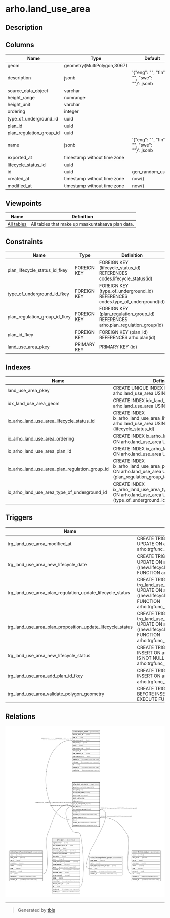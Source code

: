 # arho.land_use_area

## Description

## Columns

| Name | Type | Default | Nullable | Children | Parents | Comment |
| ---- | ---- | ------- | -------- | -------- | ------- | ------- |
| geom | geometry(MultiPolygon,3067) |  | false |  |  |  |
| description | jsonb | '{"eng": "", "fin": "", "swe": ""}'::jsonb | false |  |  |  |
| source_data_object | varchar |  | true |  |  |  |
| height_range | numrange |  | true |  |  |  |
| height_unit | varchar |  | true |  |  |  |
| ordering | integer |  | true |  |  |  |
| type_of_underground_id | uuid |  | false |  | [codes.type_of_underground](codes.type_of_underground.md) |  |
| plan_id | uuid |  | true |  | [arho.plan](arho.plan.md) |  |
| plan_regulation_group_id | uuid |  | false |  | [arho.plan_regulation_group](arho.plan_regulation_group.md) |  |
| name | jsonb | '{"eng": "", "fin": "", "swe": ""}'::jsonb | false |  |  |  |
| exported_at | timestamp without time zone |  | true |  |  |  |
| lifecycle_status_id | uuid |  | false |  | [codes.lifecycle_status](codes.lifecycle_status.md) |  |
| id | uuid | gen_random_uuid() | false | [arho.lifecycle_date](arho.lifecycle_date.md) |  |  |
| created_at | timestamp without time zone | now() | false |  |  |  |
| modified_at | timestamp without time zone | now() | false |  |  |  |

## Viewpoints

| Name | Definition |
| ---- | ---------- |
| [All tables](viewpoint-0.md) | All tables that make up maakuntakaava plan data. |

## Constraints

| Name | Type | Definition |
| ---- | ---- | ---------- |
| plan_lifecycle_status_id_fkey | FOREIGN KEY | FOREIGN KEY (lifecycle_status_id) REFERENCES codes.lifecycle_status(id) |
| type_of_underground_id_fkey | FOREIGN KEY | FOREIGN KEY (type_of_underground_id) REFERENCES codes.type_of_underground(id) |
| plan_regulation_group_id_fkey | FOREIGN KEY | FOREIGN KEY (plan_regulation_group_id) REFERENCES arho.plan_regulation_group(id) |
| plan_id_fkey | FOREIGN KEY | FOREIGN KEY (plan_id) REFERENCES arho.plan(id) |
| land_use_area_pkey | PRIMARY KEY | PRIMARY KEY (id) |

## Indexes

| Name | Definition |
| ---- | ---------- |
| land_use_area_pkey | CREATE UNIQUE INDEX land_use_area_pkey ON arho.land_use_area USING btree (id) |
| idx_land_use_area_geom | CREATE INDEX idx_land_use_area_geom ON arho.land_use_area USING gist (geom) |
| ix_arho_land_use_area_lifecycle_status_id | CREATE INDEX ix_arho_land_use_area_lifecycle_status_id ON arho.land_use_area USING btree (lifecycle_status_id) |
| ix_arho_land_use_area_ordering | CREATE INDEX ix_arho_land_use_area_ordering ON arho.land_use_area USING btree (ordering) |
| ix_arho_land_use_area_plan_id | CREATE INDEX ix_arho_land_use_area_plan_id ON arho.land_use_area USING btree (plan_id) |
| ix_arho_land_use_area_plan_regulation_group_id | CREATE INDEX ix_arho_land_use_area_plan_regulation_group_id ON arho.land_use_area USING btree (plan_regulation_group_id) |
| ix_arho_land_use_area_type_of_underground_id | CREATE INDEX ix_arho_land_use_area_type_of_underground_id ON arho.land_use_area USING btree (type_of_underground_id) |

## Triggers

| Name | Definition |
| ---- | ---------- |
| trg_land_use_area_modified_at | CREATE TRIGGER trg_land_use_area_modified_at BEFORE INSERT OR UPDATE ON arho.land_use_area FOR EACH ROW EXECUTE FUNCTION arho.trgfunc_modified_at() |
| trg_land_use_area_new_lifecycle_date | CREATE TRIGGER trg_land_use_area_new_lifecycle_date BEFORE UPDATE ON arho.land_use_area FOR EACH ROW WHEN ((new.lifecycle_status_id <> old.lifecycle_status_id)) EXECUTE FUNCTION arho.trgfunc_land_use_area_new_lifecycle_date() |
| trg_land_use_area_plan_regulation_update_lifecycle_status | CREATE TRIGGER trg_land_use_area_plan_regulation_update_lifecycle_status BEFORE UPDATE ON arho.land_use_area FOR EACH ROW WHEN ((new.lifecycle_status_id <> old.lifecycle_status_id)) EXECUTE FUNCTION arho.trgfunc_land_use_area_plan_regulation_update_lifecycle_status() |
| trg_land_use_area_plan_proposition_update_lifecycle_status | CREATE TRIGGER trg_land_use_area_plan_proposition_update_lifecycle_status BEFORE UPDATE ON arho.land_use_area FOR EACH ROW WHEN ((new.lifecycle_status_id <> old.lifecycle_status_id)) EXECUTE FUNCTION arho.trgfunc_land_use_area_plan_proposition_update_lifecycle_status() |
| trg_land_use_area_new_lifecycle_status | CREATE TRIGGER trg_land_use_area_new_lifecycle_status BEFORE INSERT ON arho.land_use_area FOR EACH ROW WHEN ((new.plan_id IS NOT NULL)) EXECUTE FUNCTION arho.trgfunc_land_use_area_new_lifecycle_status() |
| trg_land_use_area_add_plan_id_fkey | CREATE TRIGGER trg_land_use_area_add_plan_id_fkey BEFORE INSERT ON arho.land_use_area FOR EACH ROW EXECUTE FUNCTION arho.trgfunc_add_plan_id_fkey() |
| trg_land_use_area_validate_polygon_geometry | CREATE TRIGGER trg_land_use_area_validate_polygon_geometry BEFORE INSERT OR UPDATE ON arho.land_use_area FOR EACH ROW EXECUTE FUNCTION arho.trgfunc_validate_polygon_geometry() |

## Relations

![er](arho.land_use_area.svg)

---

> Generated by [tbls](https://github.com/k1LoW/tbls)
